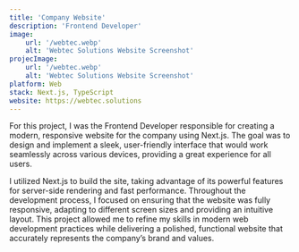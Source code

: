 ```yaml
---
title: 'Company Website'
description: 'Frontend Developer'
image:
    url: '/webtec.webp'
    alt: 'Webtec Solutions Website Screenshot'
projecImage:
    url: '/webtec.webp'
    alt: 'Webtec Solutions Website Screenshot'
platform: Web
stack: Next.js, TypeScript
website: https://webtec.solutions
---
```


For this project, I was the Frontend Developer responsible for creating a modern, responsive website for the company using Next.js. The goal was to design and implement a sleek, user-friendly interface that would work seamlessly across various devices, providing a great experience for all users.

I utilized Next.js to build the site, taking advantage of its powerful features for server-side rendering and fast performance. Throughout the development process, I focused on ensuring that the website was fully responsive, adapting to different screen sizes and providing an intuitive layout. This project allowed me to refine my skills in modern web development practices while delivering a polished, functional website that accurately represents the company’s brand and values.